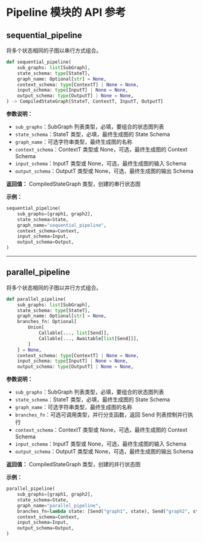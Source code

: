 # Pipeline 模块的 API 参考

## sequential_pipeline

将多个状态相同的子图以串行方式组合。

```python
def sequential_pipeline(
    sub_graphs: list[SubGraph],
    state_schema: type[StateT],
    graph_name: Optional[str] = None,
    context_schema: type[ContextT] | None = None,
    input_schema: type[InputT] | None = None,
    output_schema: type[OutputT] | None = None,
) -> CompiledStateGraph[StateT, ContextT, InputT, OutputT]
```

**参数说明：**

- `sub_graphs`：SubGraph 列表类型，必填，要组合的状态图列表
- `state_schema`：StateT 类型，必填，最终生成图的 State Schema
- `graph_name`：可选字符串类型，最终生成图的名称
- `context_schema`：ContextT 类型或 None，可选，最终生成图的 Context Schema
- `input_schema`：InputT 类型或 None，可选，最终生成图的输入 Schema
- `output_schema`：OutputT 类型或 None，可选，最终生成图的输出 Schema

**返回值：** CompiledStateGraph 类型，创建的串行状态图

**示例：**

```python
sequential_pipeline(
    sub_graphs=[graph1, graph2],
    state_schema=State,
    graph_name="sequential_pipeline",
    context_schema=Context,
    input_schema=Input,
    output_schema=Output,
)
```

---

## parallel_pipeline

将多个状态相同的子图以并行方式组合。

```python
def parallel_pipeline(
    sub_graphs: list[SubGraph],
    state_schema: type[StateT],
    graph_name: Optional[str] = None,
    branches_fn: Optional[
        Union[
            Callable[..., list[Send]],
            Callable[..., Awaitable[list[Send]]],
        ]
    ] = None,
    context_schema: type[ContextT] | None = None,
    input_schema: type[InputT] | None = None,
    output_schema: type[OutputT] | None = None,
```

**参数说明：**

- `sub_graphs`：SubGraph 列表类型，必填，要组合的状态图列表
- `state_schema`：StateT 类型，必填，最终生成图的 State Schema
- `graph_name`：可选字符串类型，最终生成图的名称
- `branches_fn`：可选可调用类型，并行分支函数，返回 Send 列表控制并行执行
- `context_schema`：ContextT 类型或 None，可选，最终生成图的 Context Schema
- `input_schema`：InputT 类型或 None，可选，最终生成图的输入 Schema
- `output_schema`：OutputT 类型或 None，可选，最终生成图的输出 Schema

**返回值：** CompiledStateGraph 类型，创建的并行状态图

**示例：**

```python
parallel_pipeline(
    sub_graphs=[graph1, graph2],
    state_schema=State,
    graph_name="parallel_pipeline",
    branches_fn=lambda state: [Send("graph1", state), Send("graph2", state)],
    context_schema=Context,
    input_schema=Input,
    output_schema=Output,
)
```
